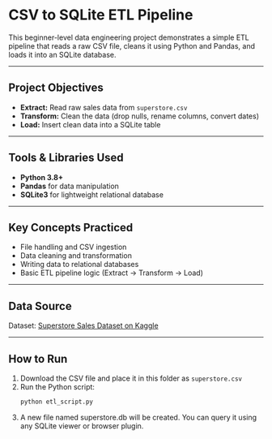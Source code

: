 # CSV to SQLite ETL Pipeline

This beginner-level data engineering project demonstrates a simple ETL pipeline that reads a raw CSV file, cleans it using Python and Pandas, and loads it into an SQLite database.

---

## Project Objectives

- **Extract:** Read raw sales data from `superstore.csv`
- **Transform:** Clean the data (drop nulls, rename columns, convert dates)
- **Load:** Insert clean data into a SQLite table

---

##  Tools & Libraries Used

- **Python 3.8+**
- **Pandas** for data manipulation
- **SQLite3** for lightweight relational database

---

##  Key Concepts Practiced

- File handling and CSV ingestion
- Data cleaning and transformation
- Writing data to relational databases
- Basic ETL pipeline logic (Extract → Transform → Load)

---

##  Data Source

Dataset: [Superstore Sales Dataset on Kaggle](https://www.kaggle.com/datasets/vivek468/superstore-dataset-final)

---

##  How to Run

1. Download the CSV file and place it in this folder as `superstore.csv`
2. Run the Python script:
   ```bash
   python etl_script.py
3. A new file named superstore.db will be created. You can query it using any SQLite viewer or browser plugin.
